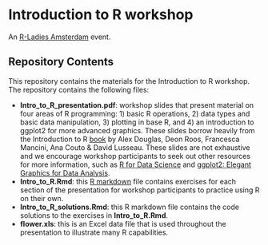 # Introduction to R workshop
An [R-Ladies Amsterdam](https://www.meetup.com/rladies-amsterdam/) event.

## Repository Contents
This repository contains the materials for the Introduction to R workshop. The repository contains the following files:

- **Intro_to_R_presentation.pdf**: workshop slides that present material on four areas of R programming: 1) basic R operations, 2) data types and basic data manipulation, 3) plotting in base R, and 4) an introduction to ggplot2 for more advanced graphics. These slides borrow heavily from the Introduction to R [book](https://intro2r.com/) by Alex Douglas, Deon Roos, Francesca Mancini, Ana Couto & David Lusseau. These slides are not exhaustive and we encourage workshop participants to seek out other resources for more information, such as [R for Data Science](https://r4ds.hadley.nz/) and [ggplot2: Elegant Graphics for Data Analysis](https://ggplot2-book.org/).
- **Intro_to_R.Rmd**: this [R markdown](https://rmarkdown.rstudio.com/) file contains exercises for each section of the presentation for workshop participants to practice using R on their own.
- **Intro_to_R_solutions.Rmd**: this R markdown file contains the code solutions to the exercises in **Intro_to_R.Rmd**.
- **flower.xls**: this is an Excel data file that is used throughout the presentation to illustrate many R capabilities.
